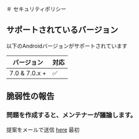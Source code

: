 ＃ セキュリティポリシー

## サポートされているバージョン

以下のAndroidバージョンがサポートされています

| バージョン      | 対応               |
| ----------     | ------------------ |
| 7.0 & 7.0.x +  | :white_check_mark: |

## 脆弱性の報告

### 問題を作成すると、メンテナーが議論します。

提案をメールで送信 [here](mailto:connectwithspandan@gmail.com) 最初

